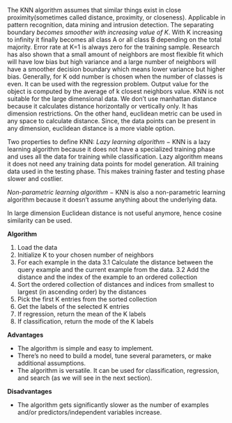 The KNN algorithm assumes that similar things exist in close proximity(sometimes called distance, proximity, or closeness). Applicable in pattern recognition, data mining and intrusion detection. The separating boundary *becomes smoother with increasing value of K*. With K increasing to infinity it finally becomes all class A or all class B depending on the total majority. Error rate at K=1 is always zero for the training sample. Research has also shown that a small amount of neighbors are most flexible fit which will have low bias but high variance and a large number of neighbors will have a smoother decision boundary which means lower variance but higher bias. Generally, for K odd number is chosen when the number of classes is even. It can be used with the regression problem. Output value for the object is computed by the average of k closest neighbors value. KNN is not suitable for the large dimensional data. We don’t use manhattan distance because it calculates distance horizontally or vertically only. It has dimension restrictions. On the other hand, euclidean metric can be used in any space to calculate distance. Since, the data points can be present in any dimension, euclidean distance is a more viable option. 

Two properties to define KNN:
*Lazy learning algorithm* − KNN is a lazy learning algorithm because it does not have a specialized training phase and uses all the data for training while classification. Lazy algorithm means it does not need any training data points for model generation. All training data used in the testing phase. This makes training faster and testing phase slower and costlier.

*Non-parametric learning algorithm* − KNN is also a non-parametric learning algorithm because it doesn’t assume anything about the underlying data.

In large dimension Euclidean distance is not useful anymore, hence cosine similarity can be used.

**Algorithm**
1. Load the data
2. Initialize K to your chosen number of neighbors
3. For each example in the data
3.1 Calculate the distance between the query example and the current example from the data.
3.2 Add the distance and the index of the example to an ordered collection
4. Sort the ordered collection of distances and indices from smallest to largest (in ascending order) by the distances
5. Pick the first K entries from the sorted collection
6. Get the labels of the selected K entries
7. If regression, return the mean of the K labels
8. If classification, return the mode of the K labels

**Advantages**
- The algorithm is simple and easy to implement.
- There’s no need to build a model, tune several parameters, or make additional assumptions.
- The algorithm is versatile. It can be used for classification, regression, and search (as we will see in the next section).

**Disadvantages**
- The algorithm gets significantly slower as the number of examples and/or predictors/independent variables increase.
